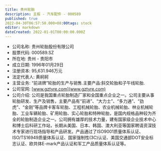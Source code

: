 ```yaml
---
title: 贵州轮胎
description: 主板 - 汽车配件 - 000589
published: true
2022-04-30T06:57:50.000+08:00tags: stock
editor: markdown
dateCreated: 2022-01-01T00:00:00.000Z
---
```


- 公司名称: 贵州轮胎股份有限公司
- 股票代码: 000589.SZ
- 所在地: 贵州 - 贵阳市
- 成立日期: 1996年01月29日
- 注册资本: 95,631.946万元
- 法定代表人: 黄舸舸
- 主营业务: “前进牌”轮胎的生产与销售.主要产品:斜交轮胎和子午线轮胎.
- 公司官网: [www.gztyre.com](www.gztyre.com)
- 公司介绍: 公司是我国重点轮胎制造厂家和全国重点企业之一。公司主要从事轮胎研发、生产及销售，主要产品有“前进”、“大力士”、“多力通”、“劲虎”、“金刚”等品牌卡客车轮胎、工程机械轮胎、农业机械轮胎、林业机械轮胎、工业车辆轮胎、矿用轮胎、实心轮胎和特种轮胎，是国内规格品种较为齐全的轮胎制造企业之一。公司拥有雄厚的技术力量，建有国家级企业技术中心和博士后科研工作站，长期从美国、日本、韩国、澳大利亚等国家聘请资深技术专家进行现场指导和产品研发。产品通过了ISO9001质量体系认证、ISO/TS16949质量体系认证、国家强制性(3C)认证、美国交通部DOT安全标志认证、欧共体E-mark产品认证和军工产品质量体系认证等。


